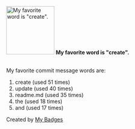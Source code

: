 <img src="https://my-badges.github.io/my-badges/favorite-word.png" alt="My favorite word is &quot;create&quot;." title="My favorite word is &quot;create&quot;." width="128">
<strong>My favorite word is &quot;create&quot;.</strong>
<br><br>

My favorite commit message words are:

1. create (used 51 times)
2. update (used 40 times)
3. readme.md (used 35 times)
4. the (used 18 times)
5. and (used 17 times)


Created by <a href="https://github.com/my-badges/my-badges">My Badges</a>
